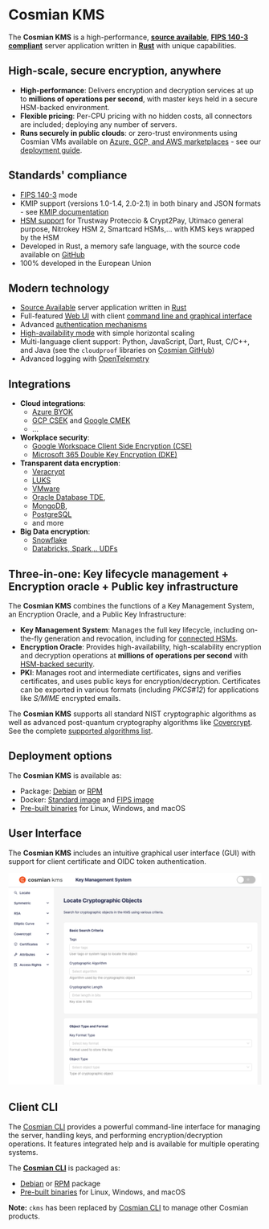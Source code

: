# Cosmian KMS

The **Cosmian KMS** is a high-performance, [**source available**](https://github.com/Cosmian/kms), [**FIPS 140-3 compliant**](./fips.md)
server application written in [**Rust**](https://www.rust-lang.org/) with unique capabilities.

## High-scale, secure encryption, anywhere

- **High-performance**: Delivers encryption and decryption services at up to **millions of operations per second**,
  with master keys held in a secure HSM-backed environment.
- **Flexible pricing**: Per-CPU pricing with no hidden costs, all connectors are included; deploying any number of
  servers.
- **Runs securely in public clouds**:  or zero-trust environments using Cosmian VMs available
  on [Azure, GCP, and AWS marketplaces](https://cosmian.com/marketplaces/) - see
  our [deployment guide](installation/marketplace_guide.md).

## Standards' compliance

- [FIPS 140-3](./fips.md) mode
- KMIP support (versions 1.0-1.4, 2.0-2.1) in both binary and JSON formats -
  see [KMIP documentation](./kmip/index.md)
- [HSM support](./hsms/index.md) for Trustway Proteccio & Crypt2Pay, Utimaco general purpose, Nitrokey HSM 2, Smartcard
  HSMs,...
  with KMS keys wrapped by the HSM
- Developed in Rust, a memory safe language, with the source code available on [GitHub](https://github.com/Cosmian/kms)
- 100% developed in the European Union

## Modern technology

- [Source Available](https://github.com/Cosmian/kms) server application written in [Rust](https://www.rust-lang.org/)
- Full-featured [Web UI](#user-interface) with client [command line and graphical interface](../cosmian_cli/index.md)
- Advanced [authentication mechanisms](./authentication.md)
- [High-availability mode](installation/high_availability_mode.md) with simple horizontal scaling
- Multi-language client support: Python, JavaScript, Dart, Rust, C/C++, and Java (see the `cloudproof` libraries
  on [Cosmian GitHub](https://github.com/Cosmian))
- Advanced logging with [OpenTelemetry](https://opentelemetry.io/)

## Integrations

- **Cloud integrations**:
    - [Azure BYOK](./azure/byok.md)
    - [GCP CSEK](./google_gcp/csek.md) and [Google CMEK](./google_gcp/cmek.md)
    - ...
- **Workplace security**:
    - [Google Workspace Client Side Encryption (CSE)](./google_cse/index.md)
    - [Microsoft 365 Double Key Encryption (DKE)](./ms_dke/index.md)
- **Transparent data encryption**:
    - [Veracrypt](../cosmian_cli/pkcs11/veracrypt.md)
    - [LUKS](../cosmian_cli/pkcs11/luks.md)
    - [VMware](./vcenter.md)
    - [Oracle Database TDE](../cosmian_cli/pkcs11/oracle/tde.md),
    - [MongoDB](./mongodb.md),
    - [PostgreSQL](./percona.md)
    - and more
- **Big Data encryption**:
    - [Snowflake](./snowflake/index.md)
    - [Databricks, Spark,..  UDFs](./python_udf/index.md)

## Three-in-one: Key lifecycle management + Encryption oracle + Public key infrastructure

The **Cosmian KMS** combines the functions of a Key Management System, an Encryption Oracle, and a Public Key
Infrastructure:

- **Key Management System**: Manages the full key lifecycle, including on-the-fly generation and revocation, including
  for [connected HSMs](./hsms/index.md).
- **Encryption Oracle**: Provides high-availability, high-scalability encryption and decryption operations at **millions
  of operations per second** with [HSM-backed security](./hsms/index.md).
- **PKI**: Manages root and intermediate certificates, signs and verifies certificates, and uses public keys for
  encryption/decryption. Certificates can be exported in various formats (including _PKCS#12_) for applications like
  _S/MIME_ encrypted emails.

The **Cosmian KMS** supports all standard NIST cryptographic algorithms as well as advanced post-quantum cryptography
algorithms like [Covercrypt](https://github.com/Cosmian/cover_crypt). See the
complete [supported algorithms list](./algorithms.md).

## Deployment options

The **Cosmian KMS** is available as:

- Package: [Debian](https://package.cosmian.com/kms/5.11.0/ubuntu-22.04/)
  or [RPM](https://package.cosmian.com/kms/5.11.0/rockylinux9/)
- Docker: [Standard image](https://github.com/Cosmian/kms/pkgs/container/kms)
  and [FIPS image](https://github.com/Cosmian/kms/pkgs/container/kms)
- [Pre-built binaries](https://package.cosmian.com/kms/5.11.0/) for Linux, Windows, and macOS

## User Interface

The **Cosmian KMS** includes an intuitive graphical user interface (GUI) with support for client certificate and OIDC
token authentication.

![Cosmian KMS UI](./images/kms-ui.png)

## Client CLI

The [Cosmian CLI](../cosmian_cli/index.md) provides a powerful command-line interface for managing the server, handling
keys, and performing encryption/decryption operations. It features integrated help and is available for multiple
operating systems.

The **[Cosmian CLI](../cosmian_cli/index.md)** is packaged as:

- [Debian](https://package.cosmian.com/kms/5.11.0/ubuntu-22.04/)
  or [RPM](https://package.cosmian.com/kms/5.11.0/rockylinux9/) package
- [Pre-built binaries](https://package.cosmian.com/cli/) for Linux, Windows, and macOS

**Note:** `ckms` has been replaced by [Cosmian CLI](../cosmian_cli/index.md) to manage other Cosmian products.
